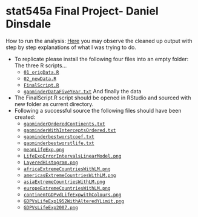 stat545a Final Project- Daniel Dinsdale
===============================
How to run the analysis:
[Here](http://rpubs.com/danieldinsdale/stat545a-2013-hw06_dinsdale-dan) you may observe the cleaned up output with step by step explanations of what I was trying to do. 

* To replicate please install the following four files into an empty folder:
The three R scripts...
	- [`01_origData.R`](https://raw.github.com/danieldinsdale/stat545a-2013-hw06_dinsdale-dan/master/01_origData.R)
	- [`02_newData.R`](https://raw.github.com/danieldinsdale/stat545a-2013-hw06_dinsdale-dan/master/02_newData.R)
	- [`FinalScript.R`](https://raw.github.com/danieldinsdale/stat545a-2013-hw06_dinsdale-dan/master/FinalScript.R)
	- [`gapminderDataFiveYear.txt`](https://github.com/danieldinsdale/stat545a-2013-hw06_dinsdale-dan/blob/master/gapminderDataFiveYear.txt) And finally the data
* The FinalScript.R script should be opened in RStudio and sourced with new folder as current directory.
* Following a successful source the following files should have been created:
	- [`gapminderOrderedContinents.txt`](https://github.com/danieldinsdale/stat545a-2013-hw06_dinsdale-dan/blob/master/gapminderOrderedContinents.txt)
	- [`gapminderWithInterceptsOrdered.txt`](https://github.com/danieldinsdale/stat545a-2013-hw06_dinsdale-dan/blob/master/gapminderWithInterceptsOrdered.txt)
	- [`gapminderbestworstcoef.txt`](https://github.com/danieldinsdale/stat545a-2013-hw06_dinsdale-dan/blob/master/gapminderbestworstcoef.txt)
	- [`gapminderbestworstlife.txt`](https://github.com/danieldinsdale/stat545a-2013-hw06_dinsdale-dan/blob/master/gapminderbestworstlife.txt)
	- [`meanLifeExp.png`](https://github.com/danieldinsdale/stat545a-2013-hw06_dinsdale-dan/blob/master/Images/meanLifeExp.png)
	- [`LifeExpErrorIntervalsLinearModel.png`](https://github.com/danieldinsdale/stat545a-2013-hw06_dinsdale-dan/blob/master/Images/LifeExpErrorIntervalsLinearModel.png)	
	- [`LayeredHistogram.png`](https://github.com/danieldinsdale/stat545a-2013-hw06_dinsdale-dan/blob/master/Images/LayeredHistogram.png)
	- [`africaExtremeCountriesWithLM.png`](https://github.com/danieldinsdale/stat545a-2013-hw06_dinsdale-dan/blob/master/Images/africaExtremeCountriesWithLM.png)
	- [`americasExtremeCountriesWithLM.png`](https://github.com/danieldinsdale/stat545a-2013-hw06_dinsdale-dan/blob/master/Images/americasExtremeCountriesWithLM.png)
	- [`asiaExtremeCountriesWithLM.png`](https://github.com/danieldinsdale/stat545a-2013-hw06_dinsdale-dan/blob/master/Images/asiaExtremeCountriesWithLM.png)
	- [`europeExtremeCountriesWithLM.png`](https://github.com/danieldinsdale/stat545a-2013-hw06_dinsdale-dan/blob/master/Images/europeExtremeCountriesWithLM.png)
	- [`continentGDPvdLifeExpwithColours.png`](https://github.com/danieldinsdale/stat545a-2013-hw06_dinsdale-dan/blob/master/Images/continentGDPvdLifeExpwithColours.png)
	- [`GDPVsLifeExp1952WithAlteredYLimit.png`](https://github.com/danieldinsdale/stat545a-2013-hw06_dinsdale-dan/blob/master/Images/GDPVsLifeExp1952WithAlteredYLimit.png)
	- [`GDPVsLifeExp2007.png`](https://github.com/danieldinsdale/stat545a-2013-hw06_dinsdale-dan/blob/master/Images/GDPVsLifeExp2007.png)
